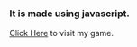 ### It is made using javascript.
[Click Here](https://av1shek.github.io/tic-tac-toe) to visit my game.
